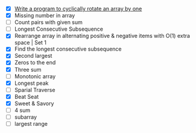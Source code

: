 * [X]  [Write a program to cyclically rotate an array by one](https://www.geeksforgeeks.org/c-program-cyclically-rotate-array-one/)
* [X]  Missing number in array
* [ ]  Count pairs with given sum
* [ ]  Longest Consecutive Subsequence
* [X]  Rearrange array in alternating positive & negative items with O(1) extra space | Set 1
* [X]  Find the longest consecutive subsequence
* [X]  Second largest
* [X]  Zeros to the end
* [X]  Three sum
* [ ]  Monotonic array
* [X]  Longest peak
* [ ]  Sparial Traverse
* [X]  Beat Seat
* [X]  Sweet & Savory
* [ ]  4 sum
* [ ]  subarray
* [ ]  largest range
